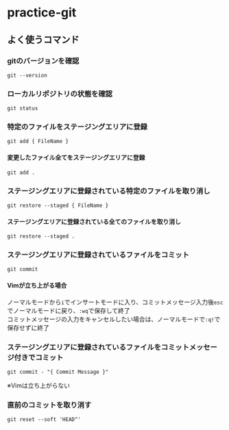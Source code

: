 # practice-git

## よく使うコマンド

### gitのバージョンを確認
```
git --version
```

### ローカルリポジトリの状態を確認
```
git status
```

### 特定のファイルをステージングエリアに登録
```
git add { FileName }
```

#### 変更したファイル全てをステージングエリアに登録
```
git add .
```

### ステージングエリアに登録されている特定のファイルを取り消し
```
git restore --staged { FileName }
```

#### ステージングエリアに登録されている全てのファイルを取り消し
```
git restore --staged .
```

### ステージングエリアに登録されているファイルをコミット
```
git commit
```

#### Vimが立ち上がる場合
ノーマルモードから`i`でインサートモードに入り、コミットメッセージ入力後`esc`でノーマルモードに戻り、`:wq`で保存して終了  
コミットメッセージの入力をキャンセルしたい場合は、ノーマルモードで`:q!`で保存せずに終了

### ステージングエリアに登録されているファイルをコミットメッセージ付きでコミット
```
git commit - "{ Commit Message }"
```
※Vimは立ち上がらない

### 直前のコミットを取り消す
```
git reset --soft 'HEAD^'
```
